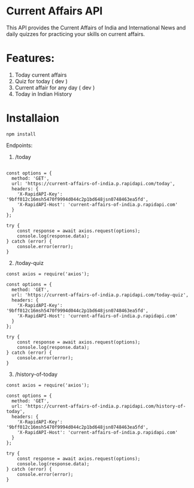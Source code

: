 # Current Affairs API
This API provides the Current Affairs of India and International News and daily quizzes for practicing your skills on current affairs.

# Features:
1. Today current affairs
2. Quiz for today ( dev )
3. Current affair for any day ( dev )
4. Today in Indian History

# Installaion
`npm install`

Endpoints:
1. /today
```const axios = require('axios');

const options = {
  method: 'GET',
  url: 'https://current-affairs-of-india.p.rapidapi.com/today',
  headers: {
    'X-RapidAPI-Key': '9bff012c16msh5470f9994d044c2p1bd648jsn0748463ea5fd',
    'X-RapidAPI-Host': 'current-affairs-of-india.p.rapidapi.com'
  }
};

try {
	const response = await axios.request(options);
	console.log(response.data);
} catch (error) {
	console.error(error);
}
```

2. /today-quiz

```
const axios = require('axios');

const options = {
  method: 'GET',
  url: 'https://current-affairs-of-india.p.rapidapi.com/today-quiz',
  headers: {
    'X-RapidAPI-Key': '9bff012c16msh5470f9994d044c2p1bd648jsn0748463ea5fd',
    'X-RapidAPI-Host': 'current-affairs-of-india.p.rapidapi.com'
  }
};

try {
	const response = await axios.request(options);
	console.log(response.data);
} catch (error) {
	console.error(error);
}
```

3. /history-of-today

```
const axios = require('axios');

const options = {
  method: 'GET',
  url: 'https://current-affairs-of-india.p.rapidapi.com/history-of-today',
  headers: {
    'X-RapidAPI-Key': '9bff012c16msh5470f9994d044c2p1bd648jsn0748463ea5fd',
    'X-RapidAPI-Host': 'current-affairs-of-india.p.rapidapi.com'
  }
};

try {
	const response = await axios.request(options);
	console.log(response.data);
} catch (error) {
	console.error(error);
}
```
